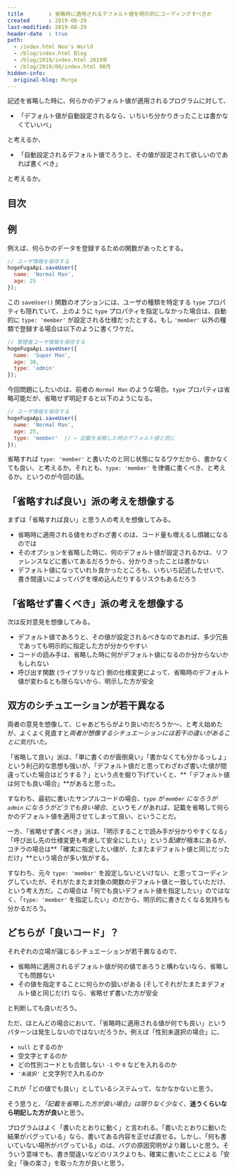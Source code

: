 ```yaml
---
title        : 省略時に適用されるデフォルト値を明示的にコーディングすべきか
created      : 2019-08-29
last-modified: 2019-08-29
header-date  : true
path:
  - /index.html Neo's World
  - /blog/index.html Blog
  - /blog/2019/index.html 2019年
  - /blog/2019/08/index.html 08月
hidden-info:
  original-blog: Murga
---
```


記述を省略した時に、何らかのデフォルト値が適用されるプログラムに対して、

- 「デフォルト値が自動設定されるなら、いちいち分かりきったことは書かなくていいべ」

と考えるか、

- 「自動設定されるデフォルト値でろうと、その値が設定されて欲しいのであれば書くべき」

と考えるか。

## 目次

## 例

例えば、何らかのデータを登録するための関数があったとする。

```javascript
// ユーザ情報を保存する
hogeFugaApi.saveUser({
  name: 'Normal Man',
  age: 25
});
```

この `saveUser()` 関数のオプションには、ユーザの種類を特定する `type` プロパティも隠れていて、上のように `type` プロパティを指定しなかった場合は、自動的に `type: 'member'` が設定される仕様だったとする。もし `'member'` 以外の種類で登録する場合は以下のように書くワケだ。

```javascript
// 管理者ユーザ情報を保存する
hogeFugaApi.saveUser({
  name: 'Super Man',
  age: 30,
  type: 'admin'
});
```

今回問題にしたいのは、前者の *`Normal Man`* のような場合。`type` プロパティは省略可能だが、省略せず明記すると以下のようになる。

```javascript
// ユーザ情報を保存する
hogeFugaApi.saveUser({
  name: 'Normal Man',
  age: 25,
  type: 'member'  // ← 記載を省略した時のデフォルト値と同じ
});
```

省略すれば `type: 'member'` と書いたのと同じ状態になるワケだから、書かなくても良い、と考えるか。それとも、`type: 'member'` を律儀に書くべき、と考えるか。というのが今回の話。

## 「省略すれば良い」派の考えを想像する

まずは「省略すれば良い」と思う人の考えを想像してみる。

- 省略時に適用される値をわざわざ書くのは、コード量も増えるし煩雑になるのでは
- そのオプションを省略した時に、何のデフォルト値が設定されるかは、リファレンスなどに書いてあるだろうから、分かりきったことは書かない
- デフォルト値になっていれｂ良かったところも、いちいち記述したせいで、書き間違いによってバグを埋め込んだりするリスクもあるだろう

## 「省略せず書くべき」派の考えを想像する

次は反対意見を想像してみる。

- デフォルト値であろうと、その値が設定されるべきなのであれば、多少冗長であっても明示的に指定した方が分かりやすい
- コードの読み手は、省略した時に何がデフォルト値になるのか分からないかもしれない
- 呼び出す関数 (ライブラリなど) 側の仕様変更によって、省略時のデフォルト値が変わるとも限らないから、明示した方が安全

## 双方のシチュエーションが若干異なる

両者の意見を想像して、じゃあどちらがより良いのだろうか〜、と考え始めたが、よくよく見直すと*両者が想像するシチュエーションには若干の違いがあることに気付いた。*

「省略して良い」派は、「単に書くのが面倒臭い」「書かなくても分かるっしょ」という利己的な思想も強いが、「デフォルト値だと思ってわざわざ書いた値が間違っていた場合はどうする？」という点を掘り下げていくと、**「デフォルト値は何でも良い場合」**があると思った。

すなわち、最初に書いたサンプルコードの場合、*`type` が `member` になろうが `admin` になろうがどうでも良い場合*、というモノがあれば、記載を省略して何らかのデフォルト値を適用させてしまって良い、ということだ。

一方、「省略せず書くべき」派は、「明示することで読み手が分かりやすくなる」「呼び出し先の仕様変更も考慮して安全にしたい」という*配慮*が根本にあるが、コチラの場合は**「確実に指定したい値が、たまたまデフォルト値と同じだっただけ」**という場合が多い気がする。

すなわち、元々 `type: 'member'` を設定しないといけない、と思ってコーディングしていたが、それがたまたま対象の関数のデフォルト値と一致していただけ、という考え方だ。この場合は「何でも良いデフォルト値を指定したい」のではなく、「`type: 'member'` を指定したい」のだから、明示的に書きたくなる気持ちも分かるだろう。

## どちらが「良いコード」？

それぞれの立場が論じるシチュエーションが若干異なるので、

- 省略時に適用されるデフォルト値が何の値であろうと構わないなら、省略しても問題ない
- その値を指定することに何らかの狙いがある (そしてそれがたまたまデフォルト値と同じだけ) なら、省略せず書いた方が安全

と判断しても良いだろう。

ただ、ほとんどの場合において、「省略時に適用される値が何でも良い」というパターンは発生しないのではないだろうか。例えば「性別未選択の場合」に、

- `null` とするのか
- 空文字とするのか
- どの性別コードとも合致しない `-1` や `0` などを入れるのか
- `'未選択'` と文字列で入れるのか

これが「どの値でも良い」としているシステムって、なかなかないと思う。

そう思うと、*「記載を省略した方が良い場合」は限りなく少なく*、**迷うくらいなら明記した方が良い**と思う。

プログラムはよく「書いたとおりに動く」と言われる。「書いたとおりに動いた結果がバグっている」なら、書いてある内容を正せば直せる。しかし、「何も書いていない場所がバグっている」のは、バグの原因究明がより難しいと思う。そういう意味でも、書き間違いなどのリスクよりも、確実に書いたことによる「安全」「後の楽さ」を取った方が良いと思う。
